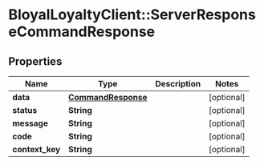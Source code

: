 # BloyalLoyaltyClient::ServerResponseCommandResponse

## Properties
Name | Type | Description | Notes
------------ | ------------- | ------------- | -------------
**data** | [**CommandResponse**](CommandResponse.md) |  | [optional] 
**status** | **String** |  | [optional] 
**message** | **String** |  | [optional] 
**code** | **String** |  | [optional] 
**context_key** | **String** |  | [optional] 

